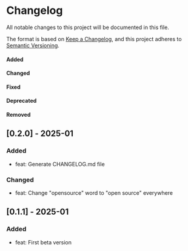 # Changelog

All notable changes to this project will be documented in this file.

The format is based on [Keep a Changelog](https://keepachangelog.com/en/1.0.0/),
and this project adheres to [Semantic Versioning](https://semver.org/spec/v2.0.0.html).

#### Added
#### Changed
#### Fixed
#### Deprecated
#### Removed

## [0.2.0] - 2025-01

### Added

* feat: Generate CHANGELOG.md file

### Changed

* feat: Change "opensource" word to "open source" everywhere

## [0.1.1] - 2025-01

### Added

* feat: First beta version
